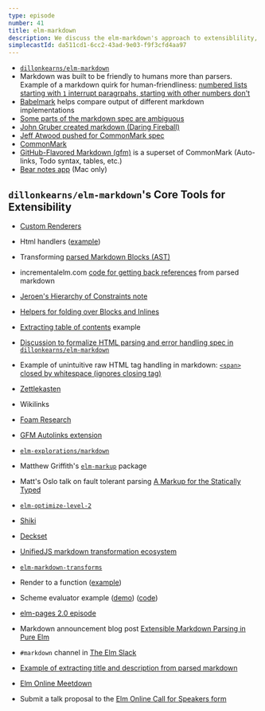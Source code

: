 ```yaml
---
type: episode
number: 41
title: elm-markdown
description: We discuss the elm-markdown's approach to extensiblility, the markdown specification, and some advanced uses.
simplecastId: da511cd1-6cc2-43ad-9e03-f9f3cfd4aa97
---
```


- [`dillonkearns/elm-markdown`](https://package.elm-lang.org/packages/dillonkearns/elm-markdown/latest/)
- Markdown was built to be friendly to humans more than parsers. Example of a markdown quirk for human-friendliness: [numbered lists starting with `1` interrupt paragrpahs, starting with other numbers don't](https://github.github.com/gfm/#example-284)
- [Babelmark](https://babelmark.github.io/) helps compare output of different markdown implementations
- [Some parts of the markdown spec are ambiguous](https://babelmark.github.io/faq/#what-are-some-examples-of-interesting-divergences-between-implementations)
- [John Gruber created markdown (Daring Fireball)](https://daringfireball.net/projects/markdown/syntax)
- [Jeff Atwood pushed for CommonMark spec](https://blog.codinghorror.com/standard-markdown-is-now-common-markdown/)
- [CommonMark](https://commonmark.org/)
- [GitHub-Flavored Markdown (gfm)](https://github.github.com/gfm/) is a superset of CommonMark (Auto-links, Todo syntax, tables, etc.)
- [Bear notes app](https://bear.app/) (Mac only)

## `dillonkearns/elm-markdown`'s Core Tools for Extensibility

- [Custom Renderers](https://package.elm-lang.org/packages/dillonkearns/elm-markdown/latest/Markdown-Renderer)
- Html handlers ([example](https://github.com/dillonkearns/elm-markdown/blob/master/examples/src/CustomHtmlBlockSignupForm.elm))
- Transforming [parsed Markdown Blocks (AST)](https://package.elm-lang.org/packages/dillonkearns/elm-markdown/latest/Markdown-Block#Block)

- incrementalelm.com [code for getting back references](https://github.com/dillonkearns/incremental-elm-web/blob/63147e849ddcac63a9322f5b4283aaf30199e98e/src/Page/Page_.elm#L346-L378) from parsed markdown
- [Jeroen's Hierarchy of Constraints note](https://incrementalelm.com/jeroens-hierarchy)
- [Helpers for folding over Blocks and Inlines](https://package.elm-lang.org/packages/dillonkearns/elm-markdown/latest/Markdown-Block#transformations)
- [Extracting table of contents](https://github.com/dillonkearns/incremental-elm-web/blob/63147e849ddcac63a9322f5b4283aaf30199e98e/src/Page/Page_.elm#L346-L378) example
- [Discussion to formalize HTML parsing and error handling spec in `dillonkearns/elm-markdown`](https://github.com/dillonkearns/elm-markdown/discussions/93)
- Example of unintuitive raw HTML tag handling in markdown: [`<span>` closed by whitespace (ignores closing tag)](https://babelmark.github.io/?text=%3Cspan+style%3D%22background%3A+red%22%3E%0AThis+is+in+the+span%0A%0AThis+is+out+of+the+span%0A%0A%0A%3C%2Fspan%3E%0AThis+is+out+of+a+span)
- [Zettlekasten](https://zettelkasten.de/posts/overview/)
- Wikilinks
- [Foam Research](https://foambubble.github.io/foam/)
- [GFM Autolinks extension](https://github.github.com/gfm/#autolinks-extension-)
- [`elm-explorations/markdown`](https://package.elm-lang.org/packages/elm-explorations/markdown/latest/)
- Matthew Griffith's [`elm-markup`](https://package.elm-lang.org/packages/mdgriffith/elm-markup/latest/) package
- Matt's Oslo talk on fault tolerant parsing [A Markup for the Statically Typed](https://www.youtube.com/watch?v=8Zd3ocr9Di8)
- [`elm-optimize-level-2`](https://github.com/mdgriffith/elm-optimize-level-2/)
- [Shiki](https://github.com/shikijs/shiki)
- [Deckset](https://www.deckset.com/)
- [UnifiedJS markdown transformation ecosystem](https://unifiedjs.com/explore/)
- [`elm-markdown-transforms`](https://package.elm-lang.org/packages/matheus23/elm-markdown-transforms/latest/)
- Render to a function ([example](https://github.com/dillonkearns/elm-markdown/blob/18eb2ae45bac8c7f503adc9a077436b0e10e9721/examples/src/RenderingAFunction.elm))
- Scheme evaluator example ([demo](https://bburdette.github.io/cellme/mdcelldemo.html)) ([code](https://github.com/bburdette/cellme/blob/master/examples/src/MdMain.elm))
- [elm-pages 2.0 episode](https://elm-radio.com/episode/elm-pages-v2)
- Markdown announcement blog post [Extensible Markdown Parsing in Pure Elm](https://elm-pages.com/blog/extensible-markdown-parsing-in-elm)
- `#markdown` channel in [The Elm Slack](https://elmlang.herokuapp.com/)
- [Example of extracting title and description from parsed markdown](https://github.com/dillonkearns/elm-pages/blob/2d4350362a01b972cbe1aff3db062941554c8695/plugins/MarkdownCodec.elm#L82-L128)
- [Elm Online Meetdown](https://meetdown.app/group/10561/Elm-Online-Meetup)
- Submit a talk proposal to the [Elm Online Call for Speakers form](https://forms.gle/zX4huoLmrLJawn6M7)
